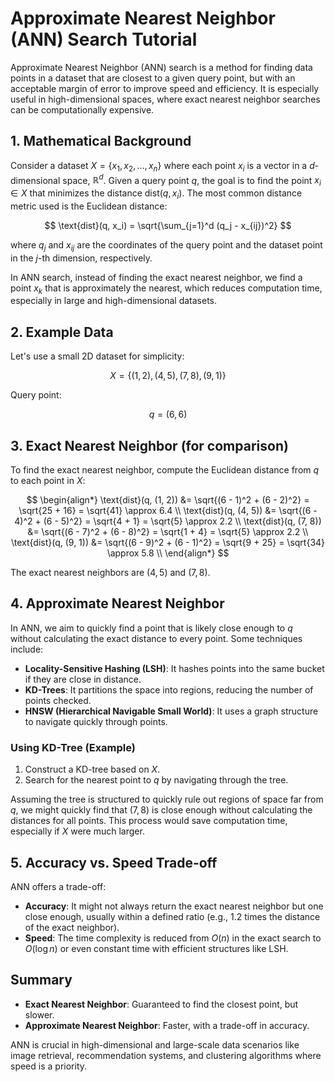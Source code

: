 # Approximate Nearest Neighbor (ANN) Search Tutorial

Approximate Nearest Neighbor (ANN) search is a method for finding data points in a dataset that are closest to a given query point, but with an acceptable margin of error to improve speed and efficiency. It is especially useful in high-dimensional spaces, where exact nearest neighbor searches can be computationally expensive.

## 1. Mathematical Background

Consider a dataset $X = \{ x_1, x_2, \ldots, x_n \}$ where each point $x_i$ is a vector in a $d$-dimensional space, $\mathbb{R}^d$. Given a query point $q$, the goal is to find the point $x_i \in X$ that minimizes the distance $\text{dist}(q, x_i)$. The most common distance metric used is the Euclidean distance:

$$
\text{dist}(q, x_i) = \sqrt{\sum_{j=1}^d (q_j - x_{ij})^2}
$$

where $q_j$ and $x_{ij}$ are the coordinates of the query point and the dataset point in the $j$-th dimension, respectively.

In ANN search, instead of finding the exact nearest neighbor, we find a point $x_k$ that is approximately the nearest, which reduces computation time, especially in large and high-dimensional datasets.

## 2. Example Data

Let's use a small 2D dataset for simplicity:

$$
X = \{ (1, 2), (4, 5), (7, 8), (9, 1) \}
$$

Query point:

$$
q = (6, 6)
$$

## 3. Exact Nearest Neighbor (for comparison)

To find the exact nearest neighbor, compute the Euclidean distance from $q$ to each point in $X$:

$$
\begin{align*}
\text{dist}(q, (1, 2)) &= \sqrt{(6 - 1)^2 + (6 - 2)^2} = \sqrt{25 + 16} = \sqrt{41} \approx 6.4 \\
\text{dist}(q, (4, 5)) &= \sqrt{(6 - 4)^2 + (6 - 5)^2} = \sqrt{4 + 1} = \sqrt{5} \approx 2.2 \\
\text{dist}(q, (7, 8)) &= \sqrt{(6 - 7)^2 + (6 - 8)^2} = \sqrt{1 + 4} = \sqrt{5} \approx 2.2 \\
\text{dist}(q, (9, 1)) &= \sqrt{(6 - 9)^2 + (6 - 1)^2} = \sqrt{9 + 25} = \sqrt{34} \approx 5.8 \\
\end{align*}
$$

The exact nearest neighbors are $(4, 5)$ and $(7, 8)$.

## 4. Approximate Nearest Neighbor

In ANN, we aim to quickly find a point that is likely close enough to $q$ without calculating the exact distance to every point. Some techniques include:

- **Locality-Sensitive Hashing (LSH)**: It hashes points into the same bucket if they are close in distance.
- **KD-Trees**: It partitions the space into regions, reducing the number of points checked.
- **HNSW (Hierarchical Navigable Small World)**: It uses a graph structure to navigate quickly through points.

### Using KD-Tree (Example)

1. Construct a KD-tree based on $X$.
2. Search for the nearest point to $q$ by navigating through the tree.

Assuming the tree is structured to quickly rule out regions of space far from $q$, we might quickly find that $(7, 8)$ is close enough without calculating the distances for all points. This process would save computation time, especially if $X$ were much larger.

## 5. Accuracy vs. Speed Trade-off

ANN offers a trade-off:

- **Accuracy**: It might not always return the exact nearest neighbor but one close enough, usually within a defined ratio (e.g., 1.2 times the distance of the exact neighbor).
- **Speed**: The time complexity is reduced from $O(n)$ in the exact search to $O(\log n)$ or even constant time with efficient structures like LSH.

## Summary

- **Exact Nearest Neighbor**: Guaranteed to find the closest point, but slower.
- **Approximate Nearest Neighbor**: Faster, with a trade-off in accuracy.

ANN is crucial in high-dimensional and large-scale data scenarios like image retrieval, recommendation systems, and clustering algorithms where speed is a priority.
